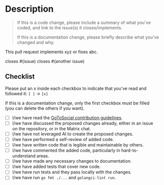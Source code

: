 # Description

> If this is a code change, please include a summary of what you've coded, and link to the issue(s) it closes/implements.
>
> If this is a documentation change, please briefly describe what you've changed and why.

This pull request implements xyz or fixes abc.

closes #(issue)
closes #(another issue)

## Checklist

Please put an x inside each checkbox to indicate that you've read and followed it: `[ ]` -> `[x]`

If this is a documentation change, only the first checkbox must be filled (you can delete the others if you want).

- [ ] I/we have read the [GoToSocial contribution guidelines](https://github.com/superseriousbusiness/gotosocial/blob/main/CONTRIBUTING.md).
- [ ] I/we have discussed the proposed changes already, either in an issue on the repository, or in the Matrix chat.
- [ ] I/we have not leveraged AI to create the proposed changes.
- [ ] I/we have performed a self-review of added code.
- [ ] I/we have written code that is legible and maintainable by others.
- [ ] I/we have commented the added code, particularly in hard-to-understand areas.
- [ ] I/we have made any necessary changes to documentation.
- [ ] I/we have added tests that cover new code.
- [ ] I/we have run tests and they pass locally with the changes.
- [ ] I/we have run `go fmt ./...` and `golangci-lint run`.

